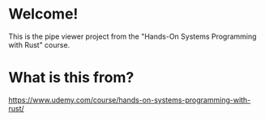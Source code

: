 # Welcome!

This is the pipe viewer project from the "Hands-On Systems Programming with Rust" course.

# What is this from?

https://www.udemy.com/course/hands-on-systems-programming-with-rust/
